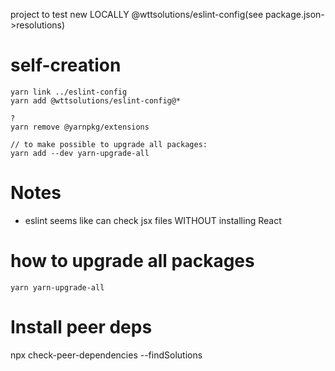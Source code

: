 project to test new LOCALLY @wttsolutions/eslint-config(see package.json->resolutions)



# self-creation

```
yarn link ../eslint-config
yarn add @wttsolutions/eslint-config@*

?
yarn remove @yarnpkg/extensions

// to make possible to upgrade all packages:
yarn add --dev yarn-upgrade-all

```

# Notes
- eslint seems like can check jsx files WITHOUT installing React


# how to upgrade all packages
```
yarn yarn-upgrade-all
```

# Install peer deps

npx check-peer-dependencies --findSolutions
